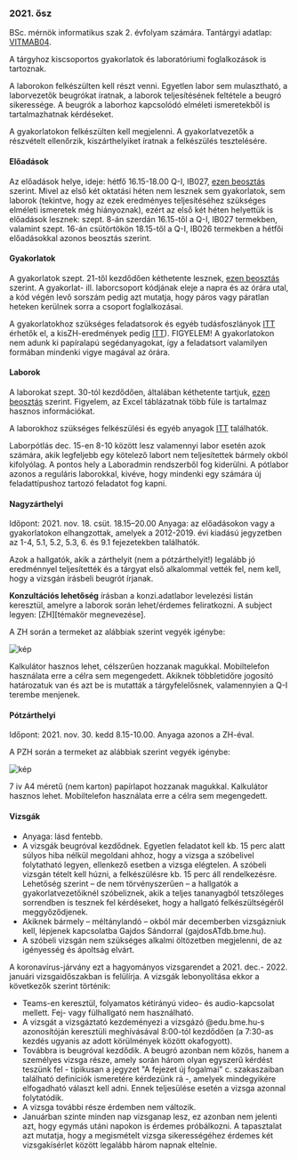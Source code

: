 ### 2021. ősz

BSc. mérnök informatikus szak 2. évfolyam számára. Tantárgyi adatlap: [VITMAB04](https://portal.vik.bme.hu/kepzes/targyak/VITMAB04/).

A tárgyhoz kiscsoportos gyakorlatok és laboratóriumi foglalkozások is tartoznak.

A laborokon felkészülten kell részt venni. Egyetlen labor sem mulasztható, a laborvezetők beugrókat íratnak, a laborok teljesítésének feltétele a beugró sikeressége. A beugrók a laborhoz kapcsolódó elméleti ismeretekből is tartalmazhatnak kérdéseket.

A gyakorlatokon felkészülten kell megjelenni. A gyakorlatvezetők a részvételt ellenőrzik, kiszárthelyiket íratnak a felkészülés tesztelésére.

#### Előadások

Az előadások helye, ideje: hétfő 16.15-18.00 Q-I, IB027, [ezen beosztás](https://db.bme.hu/~gajdos/terem21.xlsx) szerint. Mivel az első két oktatási héten nem lesznek sem gyakorlatok, sem laborok (tekintve, hogy az ezek eredményes teljesítéséhez szükséges elméleti ismeretek még hiányoznak), ezért az első két héten helyettük is előadások lesznek: szept. 8-án szerdán 16.15-től a Q-I, IB027 termekben, valamint szept. 16-án csütörtökön 18.15-től a Q-I, IB026 termekben a hétfői előadásokkal azonos beosztás szerint. 
 
#### Gyakorlatok
 
 A gyakorlatok szept. 21-től kezdődően kéthetente lesznek, [ezen beosztás](https://db.bme.hu/~gajdos/Gyakbeosztas21.xlsx) szerint. A gyakorlat- ill. laborcsoport kódjának eleje a napra és az órára utal, a kód végén levő sorszám pedig azt mutatja, hogy páros vagy páratlan heteken kerülnek sorra a csoport foglalkozásai.
  
 A gyakorlatokhoz szükséges feladatsorok és egyéb tudásfoszlányok [ITT](gyakorlat) érhetők el, a kisZH-eredmények pedig [ITT](eredmenyek)). FIGYELEM! A gyakorlatokon nem adunk ki papíralapú segédanyagokat, így a feladatsort valamilyen formában mindenki vigye magával az órára.

#### Laborok
 A laborokat szept. 30-tól kezdődően, általában kéthetente tartjuk, [ezen beosztás](https://db.bme.hu/~gajdos/DBLab2021osz.xlsx) szerint. Figyelem, az Excel táblázatnak több füle is tartalmaz hasznos információkat.
  
 A laborokhoz szükséges felkészülési és egyéb anyagok [ITT](labor) találhatók.
 
 Laborpótlás dec. 15-en 8-10 között lesz valamennyi labor esetén azok számára, akik legfeljebb egy kötelező labort nem teljesítettek bármely okból kifolyólag.  A pontos hely a Laboradmin rendszerből fog kiderülni. A pótlabor azonos a reguláris laborokkal, kivéve, hogy mindenki egy számára új feladattípushoz tartozó feladatot fog kapni.
 

#### Nagyzárthelyi

Időpont: 2021. nov. 18. csüt. 18.15–20.00 Anyaga: az előadásokon vagy a gyakorlatokon elhangzottak, amelyek a 2012-2019. évi kiadású jegyzetben az 1-4, 5.1, 5.2, 5.3, 6. és 9.1 fejezetekben találhatók.

Azok a hallgatók, akik a zárthelyit (nem a pótzárthelyit!) legalább jó eredménnyel teljesítették és a tárgyat első alkalommal vették fel, nem kell, hogy a vizsgán írásbeli beugrót írjanak.

**Konzultációs lehetőség** írásban a konzi.adatlabor levelezési listán keresztül, amelyre a laborok során lehet/érdemes feliratkozni. A subject legyen: [ZH][témakör megnevezése].

A ZH során a termeket az alábbiak szerint vegyék igénybe:

![kép](https://user-images.githubusercontent.com/18241253/142242747-a1d97b89-0cbd-4fae-8ba4-6a9ab713dba8.png)

Kalkulátor hasznos lehet, célszerűen hozzanak magukkal. Mobiltelefon használata erre a célra sem megengedett. Akiknek többletidőre jogosító határozatuk van és azt be is mutatták a tárgyfelelősnek, valamennyien a Q-I terembe menjenek. 

#### Pótzárthelyi

Időpont: 2021. nov. 30. kedd 8.15-10.00. Anyaga azonos a ZH-éval.

A PZH során a termeket az alábbiak szerint vegyék igénybe:

![kép](https://user-images.githubusercontent.com/18241253/143887280-9ed323c4-10d4-48b6-975e-92c581d7033e.png)

7 iv A4 méretű (nem karton) papírlapot hozzanak magukkal. Kalkulátor hasznos lehet. Mobiltelefon használata erre a célra sem megengedett.

#### Vizsgák

 - Anyaga: lásd fentebb.
 - A vizsgák beugróval kezdődnek. Egyetlen feladatot kell kb. 15 perc alatt súlyos hiba nélkül megoldani ahhoz, hogy a vizsga a szóbelivel folytatható legyen, ellenkező esetben a vizsga elégtelen. A szóbeli vizsgán tételt kell húzni, a felkészülésre kb. 15 perc áll rendelkezésre. Lehetőség szerint – de nem törvényszerűen – a hallgatók a gyakorlatvezetőiknél szóbeliznek, akik a teljes tananyagból tetszőleges sorrendben is tesznek fel kérdéseket, hogy a hallgató felkészültségéről meggyőződjenek.
 - Akiknek bármely – méltánylandó – okból már decemberben vizsgázniuk kell, lépjenek kapcsolatba Gajdos Sándorral (gajdosATdb.bme.hu).
 - A szóbeli vizsgán nem szükséges alkalmi öltözetben megjelenni, de az igényesség és ápoltság elvárt. 
 
 A koronavírus-járvány ezt a hagyományos vizsgarendet a 2021. dec.- 2022. januári vizsgaidőszakban is felülírja. A vizsgák lebonyolítása ekkor a következők szerint történik:

 - Teams-en keresztül, folyamatos kétirányú video- és audio-kapcsolat mellett. Fej- vagy fülhallgató nem használható.
 - A vizsgát a vizsgáztató kezdeményezi a vizsgázó @edu.bme.hu-s azonosítóján keresztüli meghívásával 8:00-tól kezdődően (a 7:30-as kezdés ugyanis az adott körülmények között okafogyott).
 - Továbbra is beugróval kezdődik. A beugró azonban nem közös, hanem a személyes vizsga része, amely során három olyan egyszerű kérdést teszünk fel - tipikusan a jegyzet "A fejezet új fogalmai" c. szakaszaiban található definíciók ismeretére kérdezünk rá -, amelyek mindegyikére elfogadható választ kell adni. Ennek teljesülése esetén a vizsga azonnal folytatódik.
 - A vizsga további része érdemben nem változik.
 - Januárban szinte minden nap vizsganap lesz, ez azonban nem jelenti azt, hogy egymás utáni napokon is érdemes próbálkozni. A tapasztalat azt mutatja, hogy a megismételt vizsga sikerességéhez érdemes két vizsgakísérlet között legalább három napnak eltelnie.

